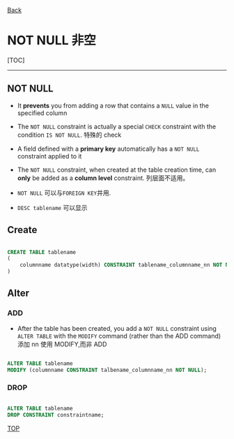 [Back](../index.md)

# NOT NULL 非空

[TOC]

---

## NOT NULL

- It **prevents** you from adding a row that contains a `NULL` value in the specified column

- The `NOT NULL` constraint is actually a special `CHECK` constraint with the condition `IS NOT NULL`. 特殊的 check

- A field defined with a **primary key** automatically has a `NOT NULL` constraint applied to it

- The `NOT NULL` constraint, when created at the table creation time, can **only** be added as a **column level** constraint. 列层面不适用。

- `NOT NULL` 可以与`FOREIGN KEY`并用.

- `DESC tablename` 可以显示

## Create

```sql

CREATE TABLE tablename
(
    columnname datatype(width) CONSTRAINT tablename_columnname_nn NOT NULL,
)

```

## Alter

### ADD

- After the table has been created, you add a `NOT NULL` constraint using `ALTER TABLE` with the `MODIFY` command (rather than the ADD command)添加 nn 使用 MODIFY,而非 ADD

```sql

ALTER TABLE tablename
MODIFY (columnname CONSTRAINT talbename_columnname_nn NOT NULL);

```

### DROP

```sql

ALTER TABLE tablename
DROP CONSTRAINT constraintname;

```

[TOP](#not-null-非空)
